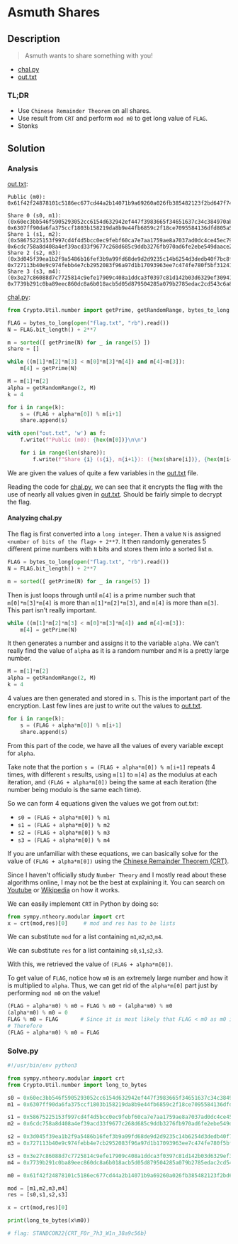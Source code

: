 # Asmuth Shares

## Description

> Asmuth wants to share something with you!

* [chal.py](../../../challenge\_files/STANDCON\_2022/Crypto/Asmuth%20Shares/challenge/chal.py)
* [out.txt](../../../challenge\_files/STANDCON\_2022/Crypto/Asmuth%20Shares/challenge/out.txt)

### TL;DR

* Use `Chinese Remainder Theorem` on all shares.
* Use result from `CRT` and perform `mod m0` to get long value of `FLAG`.
* Stonks

## Solution

### Analysis

[out.txt](../../../challenge\_files/STANDCON\_2022/Crypto/Asmuth%20Shares/challenge/out.txt):

```
Public (m0): 0x61f42f24878101c5186ec677cd44a2b14071b9a69260a026fb385482123f2bd647f74e8c569d3cad1c2d48ad6da58ceddd021c5d

Share 0 (s0, m1): (0x60ec3bb546f5905293052cc6154d632942ef447f3983665f34651637c34c384970abf40095368ffd426f5139ec3d1e07a868a830, 0x6307ff90da6fa375ccf1803b158219da8b9e44fb6859c2f18ce7095584136dfd805a5ac4ecea326c10863ed6e2e39ac82abc9c49)
Share 1 (s1, m2): (0x58675225153f997cd4f4d5bcc0ec9febf60ca7e7aa1759ae8a7037ad0dc4ce45ec79e49c3a1f8bb011adadc57e7d8a39bb845cad, 0x6cdc758a8d408a4ef39acd33f9677c268d685c9ddb3276fb970ad6fe2ebe549daace27fd7b05ca495ba3fe7fef9f9bbd23baf44d)
Share 2 (s2, m3): (0x3d045f39ea1b2f9a5486b16fef3b9a99fd68de9d2d9235c14b6254d3dedb40f7bc8f2087de7a111671426d83b6c9f1709ab90d89, 0x727113b40e9c974febb4e7cb2952083f96a97d1b17093963ee7c474fe780f5bf31241b540470c949593b363ca2c84d73584eb2f3)
Share 3 (s3, m4): (0x3e27c86088d7c7725814c9efe17909c408a1ddca3f0397c81d142b03d6329ef30941b558f22dc8bc20e752e4a6088a7067e76565, 0x7739b291c0ba89eec860dc8a6b018acb5d05d879504285a079b2785edac2cd543c6a86589071835d74f63524952910944b0977e7)
```

[chal.py](../../../challenge\_files/STANDCON\_2022/Crypto/Asmuth%20Shares/challenge/chal.py):

```python
from Crypto.Util.number import getPrime, getRandomRange, bytes_to_long

FLAG = bytes_to_long(open("flag.txt", "rb").read())
N = FLAG.bit_length() + 2**7

m = sorted([ getPrime(N) for _ in range(5) ])
share = []

while ((m[1]*m[2]*m[3] < m[0]*m[3]*m[4]) and m[4]<m[3]):
	m[4] = getPrime(N)

M = m[1]*m[2]
alpha = getRandomRange(2, M)
k = 4

for i in range(k):
    s = (FLAG + alpha*m[0]) % m[i+1]
    share.append(s)

with open("out.txt", 'w') as f:
    f.write(f"Public (m0): {hex(m[0])}\n\n")

    for i in range(len(share)):
        f.write(f"Share {i} (s{i}, m{i+1}): ({hex(share[i])}, {hex(m[i+1])})\n")
```

We are given the values of quite a few variables in the [out.txt](../../../challenge\_files/STANDCON\_2022/Crypto/Asmuth%20Shares/challenge/out.txt) file.

Reading the code for [chal.py](../../../challenge\_files/STANDCON\_2022/Crypto/Asmuth%20Shares/challenge/chal.py), we can see that it encrypts the flag with the use of nearly all values given in [out.txt](../../../challenge\_files/STANDCON\_2022/Crypto/Asmuth%20Shares/challenge/out.txt). Should be fairly simple to decrypt the flag.

#### Analyzing chal.py

The flag is first converted into a `long integer`. Then a value `N` is assigned `<number of bits of the flag> + 2**7`. It then randomly generates 5 different prime numbers with `N` bits and stores them into a sorted list `m`.

```python
FLAG = bytes_to_long(open("flag.txt", "rb").read())
N = FLAG.bit_length() + 2**7

m = sorted([ getPrime(N) for _ in range(5) ])
```

Then is just loops through until `m[4]` is a prime number such that `m[0]*m[3]*m[4]` is more than `m[1]*m[2]*m[3]`, and `m[4]` is more than `m[3]`. This part isn't really important.

```python
while ((m[1]*m[2]*m[3] < m[0]*m[3]*m[4]) and m[4]<m[3]):
	m[4] = getPrime(N)
```

It then generates a number and assigns it to the variable `alpha`. We can't really find the value of `alpha` as it is a random number and `M` is a pretty large number.

```python
M = m[1]*m[2]
alpha = getRandomRange(2, M)
k = 4
```

4 values are then generated and stored in `s`. This is the important part of the encryption. Last few lines are just to write out the values to [out.txt](../../../challenge\_files/STANDCON\_2022/Crypto/Asmuth%20Shares/challenge/out.txt).

```python
for i in range(k):
    s = (FLAG + alpha*m[0]) % m[i+1]
    share.append(s)
```

From this part of the code, we have all the values of every variable except for `alpha`.

Take note that the portion `s = (FLAG + alpha*m[0]) % m[i+1]` repeats 4 times, with different `s` results, using `m[1]` to `m[4]` as the modulus at each iteration, and `(FLAG + alpha*m[0])` being the same at each iteration (the number being modulo is the same each time).

So we can form 4 equations given the values we got from out.txt:

* `s0 = (FLAG + alpha*m[0]) % m1`
* `s1 = (FLAG + alpha*m[0]) % m2`
* `s2 = (FLAG + alpha*m[0]) % m3`
* `s3 = (FLAG + alpha*m[0]) % m4`

If you are unfamiliar with these equations, we can basically solve for the value of `(FLAG + alpha*m[0])` using the [Chinese Remainder Theorem (CRT)](https://en.wikipedia.org/wiki/Chinese\_remainder\_theorem).

Since I haven't officially study `Number Theory` and I mostly read about these algorithms online, I may not be the best at explaining it. You can search on [Youtube](https://www.youtube.com) or [Wikipedia](https://www.wikipedia.com) on how it works.

We can easily implement `CRT` in Python by doing so:

```python
from sympy.ntheory.modular import crt
x = crt(mod,res)[0] 	# mod and res has to be lists
```

We can substitute `mod` for a list containing `m1`,`m2`,`m3`,`m4`.

We can substitute `res` for a list containing `s0`,`s1`,`s2`,`s3`.

With this, we retrieved the value of `(FLAG + alpha*m[0])`.

To get value of `FLAG`, notice how `m0` is an extremely large number and how it is multiplied to `alpha`. Thus, we can get rid of the `alpha*m[0]` part just by performing `mod m0` on the value!

```python
(FLAG + alpha*m0) % m0 = FLAG % m0 + (alpha*m0) % m0
(alpha*m0) % m0 = 0
FLAG % m0 = FLAG       # Since it is most likely that FLAG < m0 as m0 is an extremely large number
# Therefore
(FLAG + alpha*m0) % m0 = FLAG
```

### Solve.py

```python
#!/usr/bin/env python3

from sympy.ntheory.modular import crt
from Crypto.Util.number import long_to_bytes

s0 = 0x60ec3bb546f5905293052cc6154d632942ef447f3983665f34651637c34c384970abf40095368ffd426f5139ec3d1e07a868a830
m1 = 0x6307ff90da6fa375ccf1803b158219da8b9e44fb6859c2f18ce7095584136dfd805a5ac4ecea326c10863ed6e2e39ac82abc9c49

s1 = 0x58675225153f997cd4f4d5bcc0ec9febf60ca7e7aa1759ae8a7037ad0dc4ce45ec79e49c3a1f8bb011adadc57e7d8a39bb845cad
m2 = 0x6cdc758a8d408a4ef39acd33f9677c268d685c9ddb3276fb970ad6fe2ebe549daace27fd7b05ca495ba3fe7fef9f9bbd23baf44d

s2 = 0x3d045f39ea1b2f9a5486b16fef3b9a99fd68de9d2d9235c14b6254d3dedb40f7bc8f2087de7a111671426d83b6c9f1709ab90d89
m3 = 0x727113b40e9c974febb4e7cb2952083f96a97d1b17093963ee7c474fe780f5bf31241b540470c949593b363ca2c84d73584eb2f3

s3 = 0x3e27c86088d7c7725814c9efe17909c408a1ddca3f0397c81d142b03d6329ef30941b558f22dc8bc20e752e4a6088a7067e76565
m4 = 0x7739b291c0ba89eec860dc8a6b018acb5d05d879504285a079b2785edac2cd543c6a86589071835d74f63524952910944b0977e7

m0 = 0x61f42f24878101c5186ec677cd44a2b14071b9a69260a026fb385482123f2bd647f74e8c569d3cad1c2d48ad6da58ceddd021c5d

mod = [m1,m2,m3,m4]
res = [s0,s1,s2,s3]

x = crt(mod,res)[0]

print(long_to_bytes(x%m0))

# flag: STANDCON22{CRT_F0r_7h3_W1n_38a9c56b}
```
